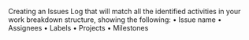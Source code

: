 Creating an Issues Log that will match all the identified activities in your work 
breakdown structure, showing the following: 
• Issue name 
• Assignees 
• Labels 
• Projects 
• Milestones
